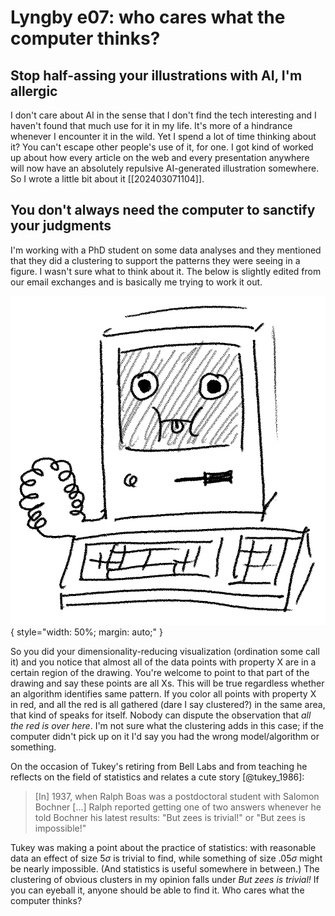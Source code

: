 # Lyngby e07: who cares what the computer thinks?

## Stop half-assing your illustrations with AI, I'm allergic

I don't care about AI in the sense that I don't find the tech interesting and I
haven't found that much use for it in my life. It's more of a hindrance
whenever I encounter it in the wild. Yet I spend a lot of time thinking about
it? You can't escape other people's use of it, for one. I got kind of worked up
about how every article on the web and every presentation anywhere will now
have an absolutely repulsive AI-generated illustration somewhere. So I
wrote a little bit about it [[202403071104]].

## You don't always need the computer to sanctify your judgments

I'm working with a PhD student on some data analyses and they mentioned that
they did a clustering to support the patterns they were seeing in a figure. I
wasn't sure what to think about it. The below is slightly edited from our email
exchanges and is basically me trying to work it out.

![](img/20240308_apple_minus.png){ style="width: 50%; margin: auto;" }

So you did your dimensionality-reducing visualization (ordination some call it)
and you notice that almost all of the data points with property X are in a
certain region of the drawing. You're welcome to point to that part of the
drawing and say these points are all Xs. This will be true regardless whether
an algorithm identifies same pattern. If you color all points with property X
in red, and all the red is all gathered (dare I say clustered?) in the same
area, that kind of speaks for itself. Nobody can dispute the observation that
_all the red is over here_. I'm not sure what the clustering adds in this case;
if the computer didn't pick up on it I'd say you had the wrong model/algorithm
or something.

On the occasion of Tukey's retiring from Bell Labs and from teaching he
reflects on the field of statistics and relates a cute story [@tukey_1986]:

> [In] 1937, when Ralph Boas was a postdoctoral student with Salomon Bochner
> [...] Ralph reported getting one of two answers whenever he told Bochner his
> latest results: "But zees is trivial!" or "But zees is impossible!"

Tukey was making a point about the practice of statistics: with reasonable data
an effect of size $5\sigma$ is trivial to find, while something of size
$.05\sigma$ might be nearly impossible. (And statistics is useful somewhere in
between.) The clustering of obvious clusters in my opinion falls under _But
zees is trivial!_ If you can eyeball it, anyone should be able to find it. Who
cares what the computer thinks?

